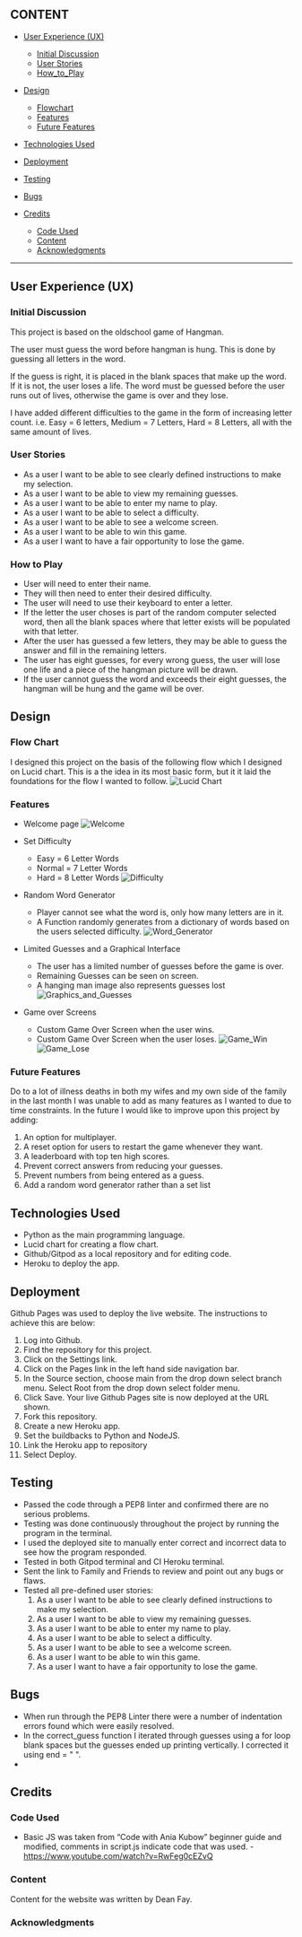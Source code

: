 ## CONTENT

* [User Experience (UX)](#User-Experience-(UX))
  * [Initial Discussion](#Initial-Discussion)
  * [User Stories](#User-Stories)
  * [How_to_Play](#how-to-play)

* [Design](#Design)
  * [Flowchart](#Flow-Chart)
  * [Features](#Features)
  * [Future Features](#Future-Features)

* [Technologies Used](#Technologies-Used)

* [Deployment](#Deployment)

* [Testing](#Testing)

* [Bugs](#bugs)
  
* [Credits](#Credits)
  * [Code Used](#Code-Used)
  * [Content](#Content)
  * [Acknowledgments](#Acknowledgments)

- - -

## User Experience (UX)

### Initial Discussion

This project is based on the oldschool game of Hangman.

The user must guess the word before hangman is hung. This is done by guessing all letters in the word.

If the guess is right, it is placed in the blank spaces that make up the word. If it is not, the user loses a life. The word must be guessed before the user runs out of lives, otherwise the game is over and they lose.

I have added different difficulties to the game in the form of increasing letter count. i.e. Easy = 6 letters, Medium = 7 Letters, Hard = 8 Letters, all with the same amount of lives.

### User Stories


*	As a user I want to be able to see clearly defined instructions to make my selection.
*	As a user I want to be able to view my remaining guesses.
*	As a user I want to be able to enter my name to play.
*	As a user I want to be able to select a difficulty.
*	As a user I want to be able to see a welcome screen.
*	As a user I want to be able to win this game.
*	As a user I want to have a fair opportunity to lose the game.

### How to Play

* User will need to enter their name.
* They will then need to enter their desired difficulty.
* The user will need to use their keyboard to enter a letter.
* If the letter the user choses is part of the random computer selected word, then all the blank spaces where that letter exists will be populated with that letter.
* After the user has guessed a few letters, they may be able to guess the answer and fill in the remaining letters.
* The user has eight guesses, for every wrong guess, the user will lose one life and a piece of the hangman picture will be drawn.
* If the user cannot guess the word and exceeds their eight guesses, the hangman will be hung and the game will be over.

## Design

### Flow Chart

I designed this project on the basis of the following flow which I designed on Lucid chart. This is a the idea in its most basic form, but it it laid the foundations for the flow I wanted to follow.
![Lucid Chart](./assets/images/lucid_chart.png)

### Features

* Welcome page
![Welcome](/assets/images/hangman_welcome.png)

* Set Difficulty
    * Easy = 6 Letter Words
    * Normal = 7 Letter Words
    * Hard = 8 Letter Words
![Difficulty](/assets/images/hangman_difficulty.png)

* Random Word Generator
    * Player cannot see what the word is, only how many letters are in it.
    * A Function randomly generates from a dictionary of words based on the users selected difficulty.
![Word_Generator](/assets/images/hangman_letters.png)

* Limited Guesses and a Graphical Interface
    * The user has a limited number of guesses before the game is over.
    * Remaining Guesses can be seen on screen.
    * A hanging man image also represents guesses lost
![Graphics_and_Guesses](/assets/images/hangman_interface.png)

* Game over Screens
    * Custom Game Over Screen when the user wins.
    * Custom Game Over Screen when the user loses.
![Game_Win](/assets/images/hangman_win.png)
![Game_Lose](/assets/images/hangman_lose.png)

### Future Features

Do to a lot of illness deaths in both my wifes and my own side of the family in the last month I was unable to add as many features as I wanted to due to time constraints.
In the future I would like to improve upon this project by adding:

1. An option for multiplayer.
2. A reset option for users to restart the game whenever they want.
3. A leaderboard with top ten high scores.
4. Prevent correct answers from reducing your guesses.
5. Prevent numbers from being entered as a guess.
6. Add a random word generator rather than a set list
  
## Technologies Used

* Python as the main programming language.
* Lucid chart for creating a flow chart.
* Github/Gitpod as a local repository and for editing code.
* Heroku to deploy the app.

## Deployment

Github Pages was used to deploy the live website. The instructions to achieve this are below:

1. Log into Github.
2. Find the repository for this project.
3. Click on the Settings link.
4. Click on the Pages link in the left hand side navigation bar.
5. In the Source section, choose main from the drop down select branch menu. Select Root from the drop down select folder menu.
6. Click Save. Your live Github Pages site is now deployed at the URL shown.
7. Fork this repository.
8. Create a new Heroku app.
9. Set the buildbacks to Python and NodeJS.
10. Link the Heroku app to repository
11. Select Deploy.

## Testing

* Passed the code through a PEP8 linter and confirmed there are no serious problems.
* Testing was done continuously throughout the project by running the program in the terminal.
* I used the deployed site to manually enter correct and incorrect data to see how the program responded.
* Tested in both Gitpod terminal and CI Heroku terminal.
* Sent the link to Family and Friends to review and point out any bugs or flaws.
* Tested all pre-defined user stories:
    1. As a user I want to be able to see clearly defined instructions to make my selection.
    2. As a user I want to be able to view my remaining guesses.
    3. As a user I want to be able to enter my name to play.
	4. As a user I want to be able to select a difficulty.
	5. As a user I want to be able to see a welcome screen.
	6. As a user I want to be able to win this game.
	7. As a user I want to have a fair opportunity to lose the game.

## Bugs

* When run through the PEP8 Linter there were a number of indentation errors found which were easily resolved.
* In the correct_guess function I iterated through guesses using a for loop blank spaces but the guesses ended up printing vertically. I corrected it using end = " ".
* 

## Credits

### Code Used

* Basic JS was taken from “Code with Ania Kubow” beginner guide and modified, comments in script.js indicate code that was used. - https://www.youtube.com/watch?v=RwFeg0cEZvQ 

### Content

Content for the website was written by Dean Fay.

### Acknowledgments